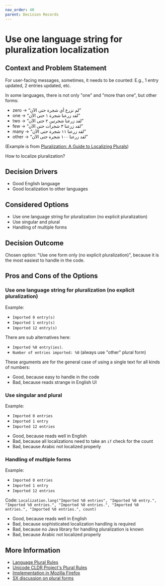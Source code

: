 ```yaml
---
nav_order: 40
parent: Decision Records
---
```

<!-- we need to disable MD025, because we use the different heading "ADR Template" in the homepage (see above) than it is foreseen in the template -->
<!-- markdownlint-disable-next-line MD025 -->
# Use one language string for pluralization localization

## Context and Problem Statement

For user-facing messages, sometimes, it needs to be counted: E.g., 1 entry updated, 2 entries updated, etc.

In some languages, there is not only "one" and "more than one", but other forms:

* zero → “لم نزرع أي شجرة حتى الآن”
* one → “لقد زرعنا شجرة ١ حتى الآن”
* two → “لقد زرعنا شجرتين ٢ حتى الآن”
* few → “لقد زرعنا ٣ شجرات حتى الآن”
* many → “لقد زرعنا ١١ شجرة حتى الآن”
* other → “لقد زرعنا ١٠٠ شجرة حتى الآن”

(Example is from [Pluralization: A Guide to Localizing Plurals](https://phrase.com/blog/posts/pluralization/))

How to localize pluralization?

## Decision Drivers

* Good English language
* Good localization to other languages

## Considered Options

* Use one language string for pluralization (no explicit pluralization)
* Use singular and plural
* Handling of multiple forms

## Decision Outcome

Chosen option: "Use one form only (no explicit pluralization)", because it is the most easiest to handle in the code.

## Pros and Cons of the Options

### Use one language string for pluralization (no explicit pluralization)

Example:

- `Imported 0 entry(s)`
- `Imported 1 entry(s)`
- `Imported 12 entry(s)`

There are sub alternatives here:

* `Imported %0 entry(ies)`.
* `Number of entries imported: %0` (always use "other" plural form)

These arguments are for the general case of using a single text for all kinds of numbers:

* Good, because easy to handle in the code
* Bad, because reads strange in English UI

### Use singular and plural

Example:

- `Imported 0 entries`
- `Imported 1 entry`
- `Imported 12 entries`

* Good, because reads well in English
* Bad, because all localizations need to take an `if` check for the count
* Bad, because Arabic not localized properly

### Handling of multiple forms

Example:

- `Imported 0 entries`
- `Imported 1 entry`
- `Imported 12 entries`

Code: `Localization.lang("Imported %0 entries", "Imported %0 entry.", "Imported %0 entries.", "Imported %0 entries.", "Imported %0 entries.", "Imported %0 entries.", count)`

* Good, because reads well in English
* Bad, because sophisticated localization handling is required
* Bad, because no Java library for handling pluralization is known
* Bad, because Arabic not localized properly

## More Information

- [Language Plural Rules](https://www.unicode.org/cldr/charts/43/supplemental/language_plural_rules.html)
- [Unicode CLDR Project's Plural Rules](https://cldr.unicode.org/index/cldr-spec/plural-rules)
- [Implementation in Mozilla Firefox](https://developer.mozilla.org/en-US/docs/Web/JavaScript/Reference/Global_Objects/Intl/PluralRules)
- [SX discussion on plural forms](https://english.stackexchange.com/a/90283/66058)

<!-- markdownlint-disable-file MD004 -->
